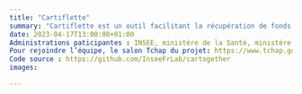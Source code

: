 ```yaml
---
title: "Cartiflette"
summary: "Cartiflette est un outil facilitant la récupération de fonds de carte officiels pour réaliser des cartes géographiques. Le projet Cartiflette a été lancé lors de la saison 1 du programme. Son objectif : rassembler les données géographiques de l’IGN et les référentiels administratifs de l’INSEE dans un point d’entrée clair et normalisé (catalogue et API) pour faciliter l’harmonisation et l’association de données géographiques. Le travail continue lors de la saison 2"
date: 2023-04-17T13:00:00+01:00
Administrations paticipantes : INSEE, ministère de la Santé, ministère de l’Intérieur et ministère de la Transition écologique, enseignants-chercheurs
Pour rejoindre l’équipe, le salon Tchap du projet: https://www.tchap.gouv.fr/#/room/!PrssmkQrqmsWVFkKqS:agent.finances.tchap.gouv.fr 
Code source : https://github.com/InseeFrLab/cartogether
images: 

---
```


